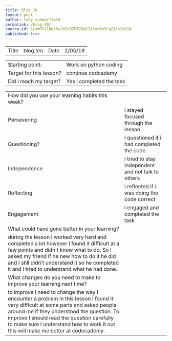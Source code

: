 ```yaml
---
title: Blog 10
layout: post
author: toby.summerfield
permalink: /blog-10/
source-id: 1LmWTGYlNKkRwJ8ZeDZMTZUQtZjIot6w3CqZjloJzb1A
published: true
---
```

<table>
  <tr>
    <td>Title</td>
    <td> blog ten</td>
    <td>Date</td>
    <td>2/05/18</td>
  </tr>
</table>


<table>
  <tr>
    <td>Starting point:</td>
    <td>Work on python coding</td>
  </tr>
  <tr>
    <td>Target for this lesson?</td>
    <td>continue codcademy</td>
  </tr>
  <tr>
    <td>Did I reach my target? </td>
    <td>Yes i completed the task</td>
  </tr>
</table>


<table>
  <tr>
    <td>How did you use your learning habits this week?</td>
    <td></td>
  </tr>
  <tr>
    <td>Persevering</td>
    <td>I stayed focused through the lesson</td>
  </tr>
  <tr>
    <td>Questioning?</td>
    <td>I questioned if i had completed the code</td>
  </tr>
  <tr>
    <td>Independence</td>
    <td>I tried to stay independent and not talk to others</td>
  </tr>
  <tr>
    <td>Reflecting</td>
    <td>I reflected if i was doing the code correct</td>
  </tr>
  <tr>
    <td>Engagement</td>
    <td>I engaged and completed the task</td>
  </tr>
  <tr>
    <td>What could have gone better in your learning?</td>
    <td></td>
  </tr>
  <tr>
    <td>during the lesson I worked very hard and completed a lot however I found it difficult at a few points and didn't know what to do. So I asked my friend if he new how to do it he did and I still didn’t understand it so he completed it and I tried to understand what he had done.</td>
    <td></td>
  </tr>
  <tr>
    <td>What changes do you need to make to improve your learning next time?</td>
    <td></td>
  </tr>
  <tr>
    <td>to improve I need to change the way I encounter a problem in this lesson I found it very difficult at some parts and asked people around me if they understood the question. To improve I should read the question carefully to make sure I understand how to work it out this will make me better at codecademy.</td>
    <td></td>
  </tr>
</table>


